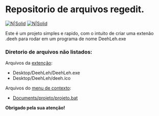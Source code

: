# Repositorio de arquivos regedit.

[![N|Solid](https://cdn.discordapp.com/attachments/631607183301148672/724397007170568313/paypal.png)](https://www.paypal.com/cgi-bin/webscr?cmd=_donations&business=fabinhoec2210@gmail.com&item_name=F%C3%A1bio&currency_code=BRL)  [![N|Solid](https://cdn.discordapp.com/attachments/631607183301148672/724397005543178270/picpay.png)](https://app.picpay.com/user/Snooh)

Este é um projeto simples e rapido, com o intuito de criar uma extenão .deeh para rodar em um programa de nome DeehLeh.exe

### Diretorio de arquivos não listados:
Arquivos da [extenção](/extenção/extensão%20completa.reg):
- Desktop/DeehLeh/DeehLeh.exe
- Desktop/DeehLeh/deeh.ico

Arquivos do [menu de contexto](/Listagem%20de%20Projeto):
- [Documents/projeto/projeto.bat](/Listagem%20de%20Projeto/projeto.bat)

**Obrigado pela sua atenção!**
